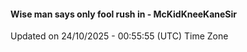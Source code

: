 #### Wise man says only fool rush in - McKidKneeKaneSir
Updated on 24/10/2025 - 00:55:55 (UTC) Time Zone
